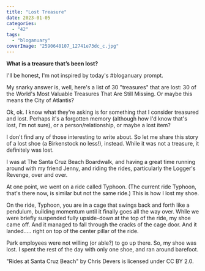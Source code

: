 ```yaml
---
title: "Lost Treasure"
date: 2023-01-05
categories: 
  - "42"
tags: 
  - "bloganuary"
coverImage: "2590648107_12741e73dc_c.jpg"
---
```


**What is a treasure that’s been lost?**

I'll be honest, I'm not inspired by today's #bloganuary prompt.

My snarky answer is, well, here's a list of 30 "treasures" that are lost: 30 of the World's Most Valuable Treasures That Are Still Missing. Or maybe this means the City of Atlantis?

Ok, ok. I know what they're asking is for something that I consider treasured and lost. Perhaps it's a forgotten memory (although how I'd know that's lost, I'm not sure), or a person/relationship, or maybe a lost item?

I don't find any of those interesting to write about. So let me share this story of a lost shoe (a Birkenstock no less!), instead. While it was not a treasure, it definitely was lost.

I was at The Santa Cruz Beach Boardwalk, and having a great time running around with my friend Jenny, and riding the rides, particularly the Logger's Revenge, over and over.

At one point, we went on a ride called Typhoon. (The current ride Typhoon, that's there now, is similar but not the same ride.) This is how I lost my shoe.

On the ride, Typhoon, you are in a cage that swings back and forth like a pendulum, building momentum until it finally goes all the way over. While we were briefly suspended fully upside-down at the top of the ride, my shoe came off. And it managed to fall through the cracks of the cage door. And it landed..... right on top of the center pillar of the ride.

Park employees were not willing (or able?) to go up there. So, my shoe was lost. I spent the rest of the day with only one shoe, and ran around barefoot.

"Rides at Santa Cruz Beach" by Chris Devers is licensed under CC BY 2.0.
